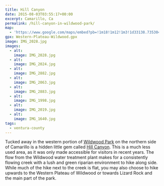```yaml
---
title: Hill Canyon
date: 2015-08-03T03:55:17+00:00
excerpt: Camarillo, Ca
permalink: /hill-canyon-in-wildwood-park/
map:
  - 'https://www.google.com/maps/embed?pb=!1m18!1m12!1m3!1d33138.73530436836!2d-118.94824277524621!3d34.22897987103881!2m3!1f0!2f0!3f0!3m2!1i1024!2i768!4f13.1!3m3!1m2!1s0x80e831228ef2c72f%3A0x8933034994623840!2sHill+Canyon+Rd%2C+Camarillo%2C+CA+93012!5e1!3m2!1sen!2sus!4v1488759812928'
gpx: Western-Plateau-Wildwood.gpx
image: IMG_2028.jpg
images:
  - alt: 
    image: IMG_2028.jpg
  - alt: 
    image: IMG_2024.jpg
  - alt: 
    image: IMG_2882.jpg
  - alt: 
    image: IMG_2063.jpg
  - alt: 
    image: IMG_2883.jpg
  - alt: 
    image: IMG_1998.jpg
  - alt: 
    image: IMG_2019.jpg
  - alt: 
    image: IMG_1640.jpg
tags:
  - ventura-county
---
```

Tucked away in the western portion of <a href="http://trailcoffee.net/wildwood/">Wildwood Park</a> on the northern side of Camarillo is a hidden little gem called <a href="http://www.cosf.org/website/html/hill-canyon-hike.html">Hill Canyon</a>. This is a much less used area, as it was only made accessible for visitors in recent years. The flow from the Wildwood water treatment plant makes for a consistently flowing creek with a lush and green riparian environment to hike along side. While much of the hike next to the creek is flat, you may also choose to hike upwards to the Western Plateau of Wildwood or towards Lizard Rock and the main part of the park.



